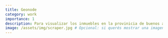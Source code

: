 ```yaml
---
title: Geonode
category: work
importance: 1
description: Para visualizar los inmuebles en la provinicia de buenos aires
image: /assets/img/scraper.jpg # Opcional: si querés mostrar una imagen
---
```

